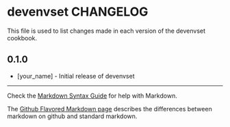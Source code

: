 devenvset CHANGELOG
===================

This file is used to list changes made in each version of the devenvset cookbook.

0.1.0
-----
- [your_name] - Initial release of devenvset

- - -
Check the [Markdown Syntax Guide](http://daringfireball.net/projects/markdown/syntax) for help with Markdown.

The [Github Flavored Markdown page](http://github.github.com/github-flavored-markdown/) describes the differences between markdown on github and standard markdown.
